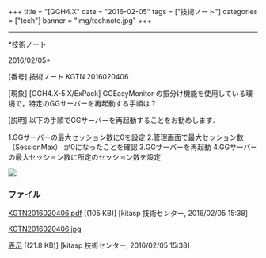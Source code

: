 ﻿+++
title = "[GGH4.X"
date = "2016-02-05"
tags = ["技術ノート"]
categories = ["tech"]
banner = "img/technote.jpg"
+++

-----------------------------------------------------------------------------------------------------------------------------

*技術ノート

2016/02/05*


[番号]
技術ノート KGTN 2016020406

[現象]
[GGH4.X-5.X/ExPack] GGEasyMonitor
の振分け機能を使用している環境で，特定のGGサーバーを再起動する手順は？

[説明]
以下の手順でGGサーバーを再起動することをお勧めします．

1.GGサーバーの最大セッション数に0を設定
2.管理画面で最大セッション数 （SessionMax） が0になったことを確認
3.GGサーバーを再起動
4.GGサーバーの最大セッション数に所定のセッション数を設定

![](http://techreport.kitasp.net/attachments/download/2478/KGTN2016020406.jpg)


### ファイル

 
 


[KGTN2016020406.pdf](http://techreport.kitasp.net/attachments/download/2477/KGTN2016020406.pdf)
 [(105 KB)] [kitasp 技術センター, 2016/02/05
15:38]

[KGTN2016020406.jpg](http://techreport.kitasp.net/attachments/download/2478/KGTN2016020406.jpg)

[表示](http://techreport.kitasp.net/attachments/2478/KGTN2016020406.jpg "表示")
 [(21.8 KB)] [kitasp 技術センター, 2016/02/05
15:38]


 


 

